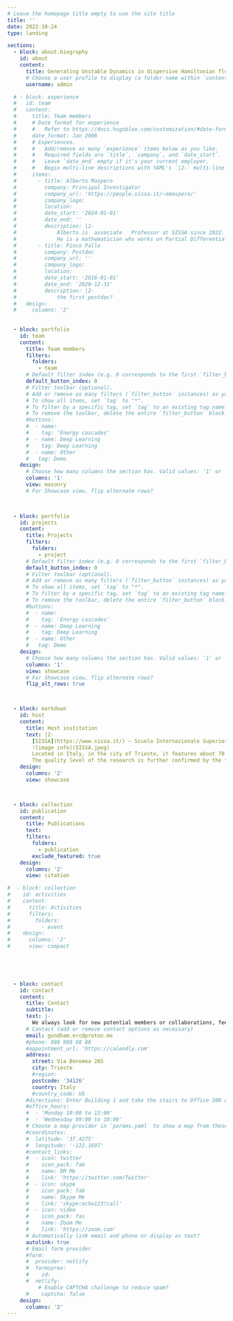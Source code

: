 ```yaml
---
# Leave the homepage title empty to use the site title
title: ''
date: 2022-10-24
type: landing

sections:
  - block: about.biography
    id: about
    content:
      title: Generating Unstable Dynamics in dispersive Hamiltonian fluids
      # Choose a user profile to display (a folder name within `content/authors/`)
      username: admin

  # - block: experience
  #   id: team
  #   content:
  #     title: Team members
  #     # Date format for experience
  #     #   Refer to https://docs.hugoblox.com/customization/#date-format
  #     date_format: Jan 2006
  #     # Experiences.
  #     #   Add/remove as many `experience` items below as you like.
  #     #   Required fields are `title`, `company`, and `date_start`.
  #     #   Leave `date_end` empty if it's your current employer.
  #     #   Begin multi-line descriptions with YAML's `|2-` multi-line prefix.
  #     items:
  #       - title: Alberto Maspero
  #         company: Principal Investigator
  #         company_url: 'https://people.sissa.it/~amaspero/'
  #         company_logo: 
  #         location: 
  #         date_start: '2024-01-01'
  #         date_end: ''
  #         description: |2-
  #             Alberto is  associate   Professor at SISSA since 2022. Previously, he has been assistant Professor at SISSA. He got a PhD in Mathematics  in 2014, in cotutelle between the University of Zurich and University of Milan.
  #             He is a mathematician who works on Partial Differential Equations (PDEs). 
  #       - title: Pinco Pallo
  #         company: Postdoc
  #         company_url: ''
  #         company_logo:
  #         location: 
  #         date_start: '2016-01-01'
  #         date_end: '2020-12-31'
  #         description: |2-
  #             the first postdoc?
  #   design:
  #     columns: '2'
  
  
  - block: portfolio
    id: team
    content:
      title: Team members
      filters:
        folders:
          - team
      # Default filter index (e.g. 0 corresponds to the first `filter_button` instance below).
      default_button_index: 0
      # Filter toolbar (optional).
      # Add or remove as many filters (`filter_button` instances) as you like.
      # To show all items, set `tag` to "*".
      # To filter by a specific tag, set `tag` to an existing tag name.
      # To remove the toolbar, delete the entire `filter_button` block.
      #buttons:
      #  - name: 
      #    tag: 'Energy cascades'
      #  - name: Deep Learning
      #    tag: Deep Learning
      #  - name: Other
      #   tag: Demo
    design:
      # Choose how many columns the section has. Valid values: '1' or '2'.
      columns: '1'
      view: masonry
      # For Showcase view, flip alternate rows?
        


  - block: portfolio
    id: projects
    content:
      title: Projects
      filters:
        folders:
          - project
      # Default filter index (e.g. 0 corresponds to the first `filter_button` instance below).
      default_button_index: 0
      # Filter toolbar (optional).
      # Add or remove as many filters (`filter_button` instances) as you like.
      # To show all items, set `tag` to "*".
      # To filter by a specific tag, set `tag` to an existing tag name.
      # To remove the toolbar, delete the entire `filter_button` block.
      #buttons:
      #  - name: 
      #    tag: 'Energy cascades'
      #  - name: Deep Learning
      #    tag: Deep Learning
      #  - name: Other
      #   tag: Demo
    design:
      # Choose how many columns the section has. Valid values: '1' or '2'.
      columns: '1'
      view: showcase
      # For Showcase view, flip alternate rows?
      flip_alt_rows: true



  - block: markdown
    id: host
    content:
      title: Host institution
      text: |2-
        [SISSA](https://www.sissa.it/) – Scuola Internazionale Superiore di Studi Avanzati – was founded in 1978 and is a scientific center of excellence within the national and international academic scene.
        ![image info](SISSA.jpeg)
        Located in Italy, in the city of Trieste, it features about 70 professors, 130 researchers, 300 PhD students. The School is surrounded by a 25 acre park, and offers a stunning view of the Gulf of Trieste.
        The quality level of the research is further confirmed by the fact that within the competitive field of European funding schemes SISSA holds the top position among Italian scientific institutes in terms of research grants obtained in relation to the number of researchers and professors. 
    design:
      columns: '2'
      view: showcase



  - block: collection
    id: publication
    content:
      title: Publications
      text: 
      filters:
        folders:
          - publication
        exclude_featured: true
    design:
      columns: '2'
      view: citation

#  - block: collection
#    id: activities
#    content:
#      title: Activities
#      filters:
#        folders:
#          - event
#    design:
#      columns: '2'
#      view: compact

  
  


  - block: contact
    id: contact
    content:
      title: Contact
      subtitle:
      text: |-
        We always look for new potential members or collaborations, feel free to contact us
      # Contact (add or remove contact options as necessary)
      email: gundham.erc@proton.me
      #phone: 888 888 88 88
      #appointment_url: 'https://calendly.com'
      address:
        street: Via Bonomea 265
        city: Trieste
        #region: 
        postcode: '34126'
        country: Italy
        #country_code: US
      #directions: Enter Building 1 and take the stairs to Office 200 on Floor 2
      #office_hours:
      #  - 'Monday 10:00 to 13:00'
      #  - 'Wednesday 09:00 to 10:00'
      # Choose a map provider in `params.yaml` to show a map from these coordinates
      #coordinates:
      #  latitude: '37.4275'
      #  longitude: '-122.1697'  
      #contact_links:
      #  - icon: twitter
      #    icon_pack: fab
      #    name: DM Me
      #    link: 'https://twitter.com/Twitter'
      #  - icon: skype
      #    icon_pack: fab
      #    name: Skype Me
      #    link: 'skype:echo123?call'
      #  - icon: video
      #    icon_pack: fas
      #    name: Zoom Me
      #    link: 'https://zoom.com'
      # Automatically link email and phone or display as text?
      autolink: true
      # Email form provider
      #form:
      #  provider: netlify
      #  formspree:
      #    id:
      #  netlify:
          # Enable CAPTCHA challenge to reduce spam?
      #    captcha: false
    design:
      columns: '2'
---
```



[def]: https://assets.digitalocean.com/articles/alligator/boo.svg